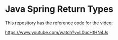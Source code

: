 # Java Spring Return Types

This repository has the reference code for the video:

https://www.youtube.com/watch?v=L0ucHtHN4Js
